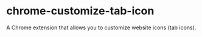 # chrome-customize-tab-icon
A Chrome extension that allows you to customize website icons (tab icons).
